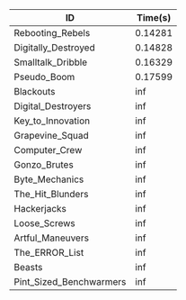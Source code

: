 |ID|Time(s)|
|-|-|
|Rebooting_Rebels|0.14281|
|Digitally_Destroyed|0.14828|
|Smalltalk_Dribble|0.16329|
|Pseudo_Boom|0.17599|
|Blackouts|inf|
|Digital_Destroyers|inf|
|Key_to_Innovation|inf|
|Grapevine_Squad|inf|
|Computer_Crew|inf|
|Gonzo_Brutes|inf|
|Byte_Mechanics|inf|
|The_Hit_Blunders|inf|
|Hackerjacks|inf|
|Loose_Screws|inf|
|Artful_Maneuvers|inf|
|The_ERROR_List|inf|
|Beasts|inf|
|Pint_Sized_Benchwarmers|inf|
